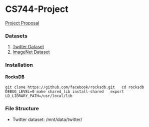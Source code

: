 # CS744-Project

[Project Proposal](https://drive.google.com/drive/u/2/folders/17alBOquTtHBdmi9bu8b_zSJWVMvB24WF)

### Datasets
1. [Twitter Dataset](https://www.kaggle.com/datasets/kazanova/sentiment140)
2. [ImageNet Dataset](https://image-net.org/download-images.php)

### Installation

#### RocksDB
``git clone https://github.com/facebook/rocksdb.git  
cd rocksdb  
DEBUG_LEVEL=0 make shared_lib install-shared  
export LD_LIBRARY_PATH=/usr/local/lib``


### File Structure
- Twitter dataset: /mnt/data/twitter/
